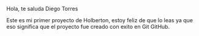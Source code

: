 Hola, te saluda Diego Torres

Este es mi primer proyecto de Holberton, estoy feliz de que lo leas ya que eso significa que el proyecto fue creado con exito en Git GitHub.